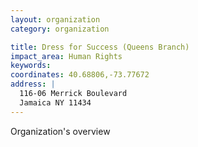 ```yaml
---
layout: organization
category: organization

title: Dress for Success (Queens Branch)
impact_area: Human Rights
keywords: 
coordinates: 40.68806,-73.77672
address: |
  116-06 Merrick Boulevard
  Jamaica NY 11434
---
```

Organization's overview
